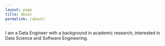```yaml
---
layout: page
title: About
permalink: /about/
---
```


I am a Data Engineer with a background in academic research, interested in Data Science and Software Engineering.
